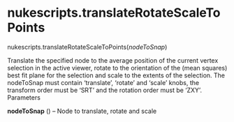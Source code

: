 # nukescripts.translateRotateScaleToPoints
nukescripts.translateRotateScaleToPoints(_nodeToSnap_)

Translate the specified node to the average position of the current vertex selection in the active viewer, rotate to the orientation of the (mean squares) best fit plane for the selection and scale to the extents of the selection. The nodeToSnap must contain ‘translate’, ‘rotate’ and ‘scale’ knobs, the transform order must be ‘SRT’ and the rotation order must be ‘ZXY’.
Parameters

**nodeToSnap** () – Node to translate, rotate and scale
